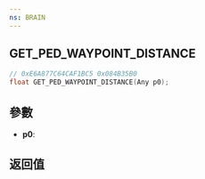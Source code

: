 ```yaml
---
ns: BRAIN
---
```

## GET_PED_WAYPOINT_DISTANCE

```c
// 0xE6A877C64CAF1BC5 0x084B35B0
float GET_PED_WAYPOINT_DISTANCE(Any p0);
```


## 參數
* **p0**: 

## 返回值
